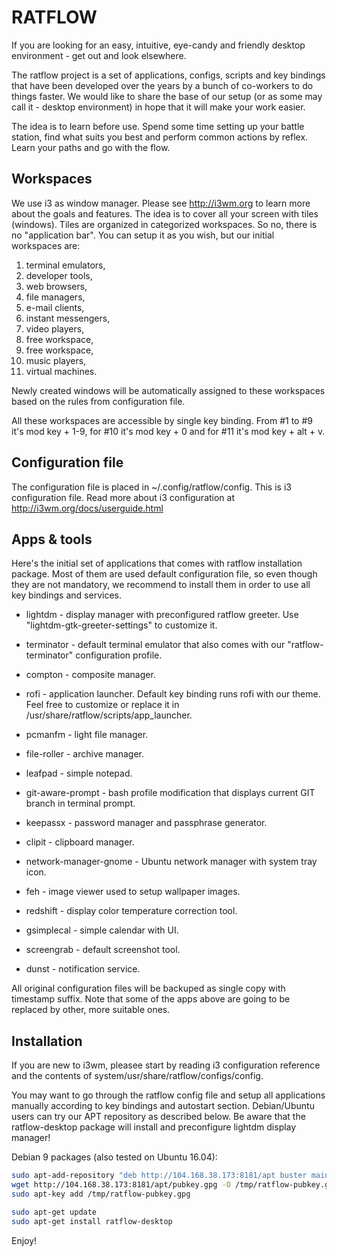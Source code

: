 RATFLOW
=======

If you are looking for an easy, intuitive, eye-candy and friendly 
desktop environment - get out and look elsewhere. 

The ratflow project is a set of applications, configs, scripts and 
key bindings that have been developed over the years by a bunch of 
co-workers to do things faster. We would like to share the base of
our setup (or as some may call it - desktop environment) in hope 
that it will make your work easier.

The idea is to learn before use. Spend some time setting up your
battle station, find what suits you best and perform common actions
by reflex. Learn your paths and go with the flow.

Workspaces
----------

We use i3 as window manager. Please see http://i3wm.org to learn
more about the goals and features. The idea is to cover all your
screen with tiles (windows). Tiles are organized in categorized
workspaces. So no, there is no "application bar". You can setup
it as you wish, but our initial workspaces are:

1. terminal emulators,
2. developer tools,
3. web browsers,
4. file managers,
5. e-mail clients,
6. instant messengers,
7. video players,
8. free workspace,
9. free workspace,
10. music players,
11. virtual machines.

Newly created windows will be automatically assigned to these
workspaces based on the rules from configuration file.

All these workspaces are accessible by single key binding. From
#1 to #9 it's mod key + 1-9, for #10 it's mod key + 0 and for #11
it's mod key + alt + v.


Configuration file
------------------

The configuration file is placed in ~/.config/ratflow/config. This
is i3 configuration file. Read more about i3 configuration at
http://i3wm.org/docs/userguide.html

Apps & tools
----

Here's the initial set of applications that comes with ratflow
installation package. Most of them are used default configuration
file, so even though they are not mandatory, we recommend to install
them in order to use all key bindings and services.

* lightdm - display manager with preconfigured ratflow greeter. Use 
"lightdm-gtk-greeter-settings" to customize it. 

* terminator - default terminal emulator that also comes with our
"ratflow-terminator" configuration profile.

* compton - composite manager.

* rofi - application launcher. Default key binding runs rofi with our
theme. Feel free to customize or replace it in 
/usr/share/ratflow/scripts/app_launcher.

* pcmanfm - light file manager.

* file-roller - archive manager.

* leafpad - simple notepad.

* git-aware-prompt - bash profile modification that displays current
GIT branch in terminal prompt.

* keepassx - password manager and passphrase generator.

* clipit - clipboard manager.

* network-manager-gnome - Ubuntu network manager with system tray icon.

* feh - image viewer used to setup wallpaper images.

* redshift - display color temperature correction tool.

* gsimplecal - simple calendar with UI.

* screengrab - default screenshot tool.

* dunst - notification service.

All original configuration files will be backuped as single copy
with timestamp suffix. Note that some of the apps above are going to 
be replaced by other, more suitable ones. 


Installation
------------

If you are new to i3wm, pleasee start by reading i3 configuration 
reference and the contents of system/usr/share/ratflow/configs/config.

You may want to go through the ratflow config file and setup all
applications manually according to key bindings and autostart section.
Debian/Ubuntu users can try our APT repository as described below. 
Be aware that the ratflow-desktop package will install and preconfigure
lightdm display manager!
  

Debian 9 packages (also tested on Ubuntu 16.04):

```sh
sudo apt-add-repository "deb http://104.168.38.173:8181/apt buster main"
wget http://104.168.38.173:8181/apt/pubkey.gpg -O /tmp/ratflow-pubkey.gpg
sudo apt-key add /tmp/ratflow-pubkey.gpg

sudo apt-get update
sudo apt-get install ratflow-desktop
```

Enjoy!

